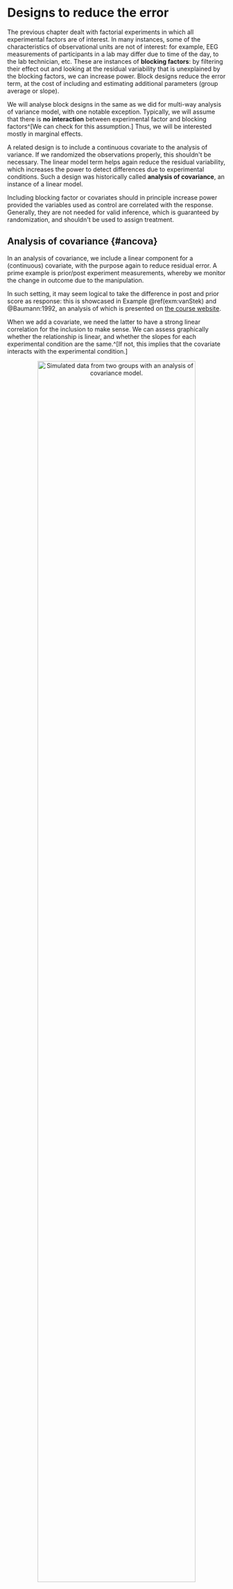 # Designs to reduce the error


The previous chapter dealt with factorial experiments in which all experimental factors are of interest. In many instances, some of the characteristics of observational units are not of interest: for example, EEG measurements of participants in a lab may differ due to time of the day, to the lab technician, etc. These are instances of **blocking factors**: by filtering their effect out and looking at the residual variability that is unexplained by the blocking factors, we can increase power. Block designs reduce the error term, at the cost of including and estimating additional parameters (group average or slope). 

We will analyse block designs in the same as we did for multi-way analysis of variance model, with one notable exception. Typically, we will assume that there is **no interaction** between experimental factor and blocking factors^[We can check for this assumption.] Thus, we will be interested mostly in marginal effects.

A related design is to include a continuous covariate to the analysis of variance. If we randomized the observations properly, this shouldn't be necessary. The linear model term helps again reduce the residual variability, which increases the power to detect differences due to experimental conditions. Such a design was historically called **analysis of covariance**, an instance of a linear model.


Including blocking factor or covariates should in principle increase power provided the variables used as control are correlated with the response. Generally, they are not needed for valid inference, which is guaranteed by randomization, and shouldn't be used to assign treatment.


## Analysis of covariance {#ancova}

In an analysis of covariance, we include a linear component for a (continuous) covariate, with the purpose again to reduce residual error. A prime example is prior/post experiment measurements, whereby we monitor the change in outcome due to the manipulation.

In such setting, it may seem logical to take the difference in post and prior score as response: this is showcased in Example \@ref(exm:vanStek) and @Baumann:1992, an analysis of which is presented on [the course website](https://edsm.rbind.io/example/06-ancova/). 

When we add a covariate, we need the latter to have a strong linear correlation for the inclusion to make sense. We can assess graphically whether the relationship is linear, and whether the slopes for each experimental condition are the same.^[If not, this implies that the covariate interacts with the experimental condition.]

<div class="figure" style="text-align: center">
<img src="06-blocking_files/figure-html/fig-ancovadifftrend-1.png" alt="Simulated data from two groups with an analysis of covariance model. " width="85%" />
<p class="caption">(\#fig:fig-ancovadifftrend)Simulated data from two groups with an analysis of covariance model. </p>
</div>

The left panel of Figure \@ref(fig:fig-ancovadifftrend) shows the ideal situation for an analysis of covariate: the relationship between response and covariate is linear with strong correlation, with the same slope and overlapping support. Since the slopes are the same, we can compare the difference  in average (the vertical difference between slopes at any level of the covariate) because the latter is constant, so this depiction is useful. By contrast, the right-hand panel of Figure \@ref(fig:fig-ancovadifftrend) shows an interaction between the covariate and the experimental groups, different slopes: there, the effect of the experimental condition increases with the level of the covariate. One may also note that the lack of overlap in the support, the set of values taken by the covariate, for the two experimental conditions, makes comparison hazardous at best in the right-hand panel.

Figure \@ref(fig:fig-ancovaresid) shows that, due to the strong correlation, the variability of the measurements is smaller on the right-hand panel (corresponding to the analysis of covariance model) than for the centred response on the left-hand panel; note that the $y$-axes have different scales.


<div class="figure" style="text-align: center">
<img src="06-blocking_files/figure-html/fig-ancovaresid-1.png" alt="Response after subtracting mean (left) and after detrending (right)." width="85%" />
<p class="caption">(\#fig:fig-ancovaresid)Response after subtracting mean (left) and after detrending (right).</p>
</div>


We present two examples of analysis of covariance, showing how the inclusion of covariates helps disentangle differences between experimental conditions.

::: {.example #leechoi name="Inconsistency of product description and image in online retailing"}

@Lee.Choi:2019 measured the impact of discrepancies between descriptions and visual depiction of items in online retail. They performed an experiment in which participants were presented with descriptions of a product (a set of six toothbrushes) that was either consistent or inconsistent with the description. The authors postulated that a discrepancy could lead to lower appreciation score, measured using three Likert scales. They also suspected that the familiarity with the product brand should impact ratings, and controlled for the latter using another question.


One way to account for familiarity when comparing the mean is to use a linear regression with `familiarity` as another explanatory variable. The expected value of the product evaluation is
\begin{align}
\mathsf{E}(\texttt{prodeval}) = \beta_0 + \beta_1 \texttt{familiarity} + \beta_2 \texttt{consistency}, (\#eq:vS)
\end{align}
where $\texttt{familiarity}$ is the score from 1 to 7 and $\texttt{consistency}$ is a binary indicator equal to one if the output is inconsistent and zero otherwise. 
The coefficient $\beta_2$ thus measures the difference between product evaluation rating for consistent vs inconsistent displays, for the same familiarity score.







We can look at coefficient (standard error) estimates $\widehat{\beta}_2 = -0.64 (0.302)$.
No difference between groups would mean $\beta_2=0$ and we can build a test statistic by looking at the standardized regression coefficient $t = \widehat{\beta}_2/\mathsf{se}(\widehat{\beta}_2)$. The result output is $b = -0.64$, 95\% CI $[-1.24, -0.04]$, $t(93) = -2.12$, $p = .037$. We reject the null hypothesis of equal product evaluation for both display at level 5%: there is evidence that there is a small difference, with people giving on average a score that is 0.64 points smaller (on a scale of 1 to 9) when presented with conflicting descriptions and images.

We can compare the analysis of variance table obtained by fitting the model with and without $\texttt{familiarity}$. Table \@ref(tab:tbl-anovatabLC19S1) shows that the effect of consistency is small and not significant and a two-sample _t_-test shows no evidence of difference between the average familiarity score in both experimental conditions ($p$-value of .532). However, we can explain roughly one fifth of the residual variability by the familiarity with the brand (see the sum of squares in Table \@ref(tab:tbl-anovatabLC19S1)): removing the latter leads to a higher signal-to-noise ratio  for the impact of consistency, at the expense of a loss of one degree of freedom. Thus, it appears that the manipulation was successful.


<table class="table" style="margin-left: auto; margin-right: auto;">
<caption>(\#tab:tbl-anovatabLC19S1)Analysis of variance tables for the models without $\texttt{familiarity}$.</caption>
 <thead>
  <tr>
   <th style="text-align:left;"> term </th>
   <th style="text-align:right;"> sumsq </th>
   <th style="text-align:right;"> df </th>
   <th style="text-align:right;"> statistic </th>
   <th style="text-align:left;"> p.value </th>
  </tr>
 </thead>
<tbody>
  <tr>
   <td style="text-align:left;"> consistency </td>
   <td style="text-align:right;"> 7.04 </td>
   <td style="text-align:right;"> 1 </td>
   <td style="text-align:right;"> 2.55 </td>
   <td style="text-align:left;"> .113 </td>
  </tr>
  <tr>
   <td style="text-align:left;"> Residuals </td>
   <td style="text-align:right;"> 259.18 </td>
   <td style="text-align:right;"> 94 </td>
   <td style="text-align:right;">  </td>
   <td style="text-align:left;">  </td>
  </tr>
</tbody>
</table>

<table class="table" style="margin-left: auto; margin-right: auto;">
<caption>(\#tab:tbl-anovatabLC19S1)Analysis of variance tables for the models with $\texttt{familiarity}$.</caption>
 <thead>
  <tr>
   <th style="text-align:left;"> term </th>
   <th style="text-align:right;"> sumsq </th>
   <th style="text-align:right;"> df </th>
   <th style="text-align:right;"> statistic </th>
   <th style="text-align:left;"> p.value </th>
  </tr>
 </thead>
<tbody>
  <tr>
   <td style="text-align:left;"> familiarity </td>
   <td style="text-align:right;"> 55.9 </td>
   <td style="text-align:right;"> 1 </td>
   <td style="text-align:right;"> 25.60 </td>
   <td style="text-align:left;"> &lt; .001 </td>
  </tr>
  <tr>
   <td style="text-align:left;"> consistency </td>
   <td style="text-align:right;"> 9.8 </td>
   <td style="text-align:right;"> 1 </td>
   <td style="text-align:right;"> 4.49 </td>
   <td style="text-align:left;"> .037 </td>
  </tr>
  <tr>
   <td style="text-align:left;"> Residuals </td>
   <td style="text-align:right;"> 203.2 </td>
   <td style="text-align:right;"> 93 </td>
   <td style="text-align:right;">  </td>
   <td style="text-align:left;">  </td>
  </tr>
</tbody>
</table>



<div class="figure" style="text-align: center">
<img src="06-blocking_files/figure-html/fig-ANCOVA-demo-1.png" alt="Scatterplot of product evaluation as a function of the familiarity score, split by experimental manipulation." width="85%" />
<p class="caption">(\#fig:fig-ANCOVA-demo)Scatterplot of product evaluation as a function of the familiarity score, split by experimental manipulation.</p>
</div>

Figure \@ref(fig:fig-ANCOVA-demo) shows that people more familiar with the product or brand tend to have a more positive product evaluation, as postulated by the authors. The graph also shows two straight lines corresponding to the fit of a linear model with different intercept and slope for each display group: there is little material difference, one needs to assess formally whether a single linear relationship as the one postulated in eq.\@ref(eq:vS) can adequately characterize the relation in both groups. 

To this effect, we fit a linear model with different slopes in each group, and compare the fit of the latter with the analysis of covariance model that includes a single slope for both groups: we can then test if the slopes are the same, or alternatively if the difference between the slopes is zero. The _t_-statistic indicates no difference in slope ($p$-value of .379), thus the assumption is reasonable. Levene's test for homogeneity of variance indicates no discernible difference between groups. Thus, it appears there is a difference in perception of product quality due to the manipulation.




:::

::: { .example #vanStek name="Effect of scientific consensus on false beliefs"}

We consider Study 3 of @vanStekelenburg:2021, who studied changes in perception of people holding false beliefs or denying (to some extent) the scientific consensus by presenting them with news article showcasing information about various phenomena. The experimental manipulation consisted in presenting boosting, a form of training to help readers identify and establish whether scientifists were truly expert in the domain of interest, how strong was the consensus, etc.^[The article is interesting because lack of planning/changes led them to adapt the design from experiment 1 to 3 until they found something. Without preregistration, it is unlikely such findings would have been publishable.]

The third and final experiment of the paper focused on genetically modified organisms: it is a replication of Study 2, but with a control group (since there were no detectable difference between experimental conditions `Boost` and `BoostPlus`) and a larger sample size (because Study 2 was underpowered). 

The data include 854 observations with `prior`, the negative of the prior belief score of the participant, the `post` experiment score for the veracity of the claim. Both were measured using a visual scale ranging from -100  (I am 100% certain this is false) to 100  (I am 100% certain this is true), with 0 (I don’t know) in the middle. Only people with negative prior beliefs were recruited to the study. The three experimental conditions were `BoostPlus`, `consensus` and a `control` group. Note that the scores in the data have been negated, meaning that negative posterior scores indicate agreement with the consensus on GMO.



Preliminary checks suggest that, although the slopes for prior beliefs could plausibly be the same in each group and the data are properly randomized, there is evidence of unequal variance for the changes in score. As such, we fit a model with mean
\begin{align*}
\mathsf{E}(\texttt{post}) &= \begin{cases}
\beta_0 + \beta_1 \texttt{prior} + \alpha_1 &  \texttt{condition} = \texttt{BoostPlus}\\
\beta_0 + \beta_1 \texttt{prior} + \alpha_2 &\texttt{condition} = \texttt{consensus}\\
\beta_0 + \beta_1 \texttt{prior} + \alpha_3 &\texttt{condition} = \texttt{control}
\end{cases}
\end{align*}
with $\alpha_1 + \alpha_2 + \alpha_3=0$, using the sum-to-zero parametrization, and with different variance for each experimental condition, 
\begin{align*}
\mathsf{Va}(\texttt{post}) = \begin{cases}
\sigma^2_1, &  \texttt{condition} = \texttt{BoostPlus},\\
\sigma^2_2, &  \texttt{condition} = \texttt{consensus},\\
\sigma^2_3, & \texttt{condition} = \texttt{control}.
\end{cases}
\end{align*}
Because of the unequal variances, we cannot use multiple testing procedures reserved for analysis of variance and resort instead to Holm--Bonferroni to control the familywise error rate. We here look only at pairwise differences between conditions.^[In Study 2, the interest was comparing manipulation vs control and the Boost vs BoostPlus conditions, two orthogonal contrasts.]
 
 
<table class="kable_wrapper table" style="margin-left: auto; margin-right: auto;">
<caption>(\#tab:tbl-anovatabSSVB)Analysis of variance tables for the model with (left) and without (right) $\texttt{prior}$ belief score.</caption>
<tbody>
  <tr>
   <td> 

<table>
 <thead>
  <tr>
   <th style="text-align:left;"> term </th>
   <th style="text-align:right;"> df </th>
   <th style="text-align:right;"> statistic </th>
   <th style="text-align:left;"> p.value </th>
  </tr>
 </thead>
<tbody>
  <tr>
   <td style="text-align:left;"> condition </td>
   <td style="text-align:right;"> 2 </td>
   <td style="text-align:right;"> 42.5 </td>
   <td style="text-align:left;"> &lt; .001 </td>
  </tr>
</tbody>
</table>

 </td>
   <td> 

<table>
 <thead>
  <tr>
   <th style="text-align:left;"> term </th>
   <th style="text-align:right;"> df </th>
   <th style="text-align:right;"> statistic </th>
   <th style="text-align:left;"> p.value </th>
  </tr>
 </thead>
<tbody>
  <tr>
   <td style="text-align:left;"> prior </td>
   <td style="text-align:right;"> 1 </td>
   <td style="text-align:right;"> 289 </td>
   <td style="text-align:left;"> &lt; .001 </td>
  </tr>
  <tr>
   <td style="text-align:left;"> condition </td>
   <td style="text-align:right;"> 2 </td>
   <td style="text-align:right;"> 57 </td>
   <td style="text-align:left;"> &lt; .001 </td>
  </tr>
</tbody>
</table>

 </td>
  </tr>
</tbody>
</table>

Repeating the exercise of comparing the amount of evidence for comparison with and without inclusion of a covariate shows that the value of the test statistic is larger (Table \@ref(tab:tbl-anovatabSSVB)), indicative of stronger evidence with the analysis of covariance model: the conclusion would be unaffected with such large sample sizes. We of course care very little for the global $F$ test of equality of mean, as the previous study had shown large differences. What is more interesting here is quantifying the change between conditions.


<table class="table" style="margin-left: auto; margin-right: auto;">
<caption>(\#tab:tbl-contraststabSSVB)Pairwise contrasts with $p$-values adjusted using Holm--Bonferroni for the ANOVA model (without $\texttt{prior}$ belief score).</caption>
 <thead>
  <tr>
   <th style="text-align:left;"> contrast </th>
   <th style="text-align:right;"> estimate </th>
   <th style="text-align:right;"> std.error </th>
   <th style="text-align:right;"> df </th>
   <th style="text-align:right;"> statistic </th>
   <th style="text-align:left;"> p.value </th>
  </tr>
 </thead>
<tbody>
  <tr>
   <td style="text-align:left;"> consensus vs control </td>
   <td style="text-align:right;"> -12.0 </td>
   <td style="text-align:right;"> 4.0 </td>
   <td style="text-align:right;"> 558 </td>
   <td style="text-align:right;"> -3.01 </td>
   <td style="text-align:left;"> .003 </td>
  </tr>
  <tr>
   <td style="text-align:left;"> consensus vs BoostPlus </td>
   <td style="text-align:right;"> 16.3 </td>
   <td style="text-align:right;"> 4.7 </td>
   <td style="text-align:right;"> 546 </td>
   <td style="text-align:right;"> 3.49 </td>
   <td style="text-align:left;"> .001 </td>
  </tr>
  <tr>
   <td style="text-align:left;"> BoostPlus vs control </td>
   <td style="text-align:right;"> -28.3 </td>
   <td style="text-align:right;"> 4.4 </td>
   <td style="text-align:right;"> 506 </td>
   <td style="text-align:right;"> -6.49 </td>
   <td style="text-align:left;"> &lt; .001 </td>
  </tr>
</tbody>
</table>

<table class="table" style="margin-left: auto; margin-right: auto;">
<caption>(\#tab:tbl-contraststabSSVB)Pairwise contrasts with $p$-values adjusted using Holm--Bonferroni for the ANCOVA model (with $\texttt{prior}$ belief score).</caption>
 <thead>
  <tr>
   <th style="text-align:left;"> contrast </th>
   <th style="text-align:right;"> estimate </th>
   <th style="text-align:right;"> std.error </th>
   <th style="text-align:right;"> df </th>
   <th style="text-align:right;"> statistic </th>
   <th style="text-align:left;"> p.value </th>
  </tr>
 </thead>
<tbody>
  <tr>
   <td style="text-align:left;"> consensus vs control </td>
   <td style="text-align:right;"> -11.8 </td>
   <td style="text-align:right;"> 3.3 </td>
   <td style="text-align:right;"> 543 </td>
   <td style="text-align:right;"> -3.54 </td>
   <td style="text-align:left;"> &lt; .001 </td>
  </tr>
  <tr>
   <td style="text-align:left;"> consensus vs BoostPlus </td>
   <td style="text-align:right;"> 17.5 </td>
   <td style="text-align:right;"> 4.3 </td>
   <td style="text-align:right;"> 524 </td>
   <td style="text-align:right;"> 4.11 </td>
   <td style="text-align:left;"> &lt; .001 </td>
  </tr>
  <tr>
   <td style="text-align:left;"> BoostPlus vs control </td>
   <td style="text-align:right;"> -29.3 </td>
   <td style="text-align:right;"> 3.9 </td>
   <td style="text-align:right;"> 459 </td>
   <td style="text-align:right;"> -7.45 </td>
   <td style="text-align:left;"> &lt; .001 </td>
  </tr>
</tbody>
</table>

Table \@ref(tab:tbl-contraststabSSVB) shows the pairwise contrasts, which measure two different things: the analysis of variance model compares the average in group, whereas the analysis of covariance (the linear model with `prior`) uses detrended values and focuses on the change in perception. Because the data are unbalanced and we estimate group mean and variance separately, the degrees of freedom change from one pairwise comparison to the next. Again, using the covariate `prior`, which is somewhat strongly correlated with `post` as seen in Figure \@ref(fig:fig-vanStekS3), helps decrease background noise.

<table class="table" style="margin-left: auto; margin-right: auto;">
<caption>(\#tab:tab-vanStekS3)Summary statistics of belief as a function of time of measurement and experimental condition.</caption>
 <thead>
  <tr>
   <th style="text-align:left;"> time </th>
   <th style="text-align:left;"> condition </th>
   <th style="text-align:right;"> mean </th>
   <th style="text-align:right;"> se </th>
  </tr>
 </thead>
<tbody>
  <tr>
   <td style="text-align:left;"> prior </td>
   <td style="text-align:left;"> BoostPlus </td>
   <td style="text-align:right;"> 57.65 </td>
   <td style="text-align:right;"> 1.69 </td>
  </tr>
  <tr>
   <td style="text-align:left;"> prior </td>
   <td style="text-align:left;"> consensus </td>
   <td style="text-align:right;"> 56.32 </td>
   <td style="text-align:right;"> 1.67 </td>
  </tr>
  <tr>
   <td style="text-align:left;"> prior </td>
   <td style="text-align:left;"> control </td>
   <td style="text-align:right;"> 56.49 </td>
   <td style="text-align:right;"> 1.68 </td>
  </tr>
  <tr>
   <td style="text-align:left;"> post </td>
   <td style="text-align:left;"> BoostPlus </td>
   <td style="text-align:right;"> 2.62 </td>
   <td style="text-align:right;"> 3.53 </td>
  </tr>
  <tr>
   <td style="text-align:left;"> post </td>
   <td style="text-align:left;"> consensus </td>
   <td style="text-align:right;"> 18.93 </td>
   <td style="text-align:right;"> 3.06 </td>
  </tr>
  <tr>
   <td style="text-align:left;"> post </td>
   <td style="text-align:left;"> control </td>
   <td style="text-align:right;"> 30.91 </td>
   <td style="text-align:right;"> 2.56 </td>
  </tr>
</tbody>
</table>


<div class="figure" style="text-align: center">
<img src="06-blocking_files/figure-html/fig-vanStekS3-1.png" alt="Difference between prior and post experiment beliefs on genetically engineered food." width="85%" />
<p class="caption">(\#fig:fig-vanStekS3)Difference between prior and post experiment beliefs on genetically engineered food.</p>
</div>


:::


:::pitfall
@vanStekelenburg:2021 split their data to do pairwise comparisons two at the time (thus taking roughly two-third of the data to perform a two sample _t_-test with each pair). Although it does not impact their conclusion, this approach is conceptually incorrect: if the variance was equal, we would want to use all observations to estimate it (so their approach would be suboptimal, since we would estimate the variance three times with smaller samples).

On the contrary, using a model that assumes equal variance when it is not the case leads to distortion: the variance we estimate will be some sort of average of the variability $\sigma_i$ and $\sigma_j$ in experimental condition $i$ and $j$, again potentially leading to distortions. With large samples, this may be unconsequential, but illustrates caveats of subsample analyses.


:::

:::pitfall

Figure \@ref(fig:fig-vanStekS3f1) shows the relationship between prior and posterior score. The data show clear difference between individuals: many start from completely disbelieving of genetically engineered food and change their mind (sometimes drastically), there are many people who do not change idea at all and have similar scores, and many who give a posterior score of zero. This heterogeneity in the data illustrates the danger of only looking at the summary statistics and comparing averages. It does not tell the whole picture! One could investigate whether the strength of religious or political beliefs, or how much participants trust scientists, could explain some of the observed differences.

<div class="figure" style="text-align: center">
<img src="06-blocking_files/figure-html/fig-vanStekS3f1-1.png" alt="Scatterplot of negated prior and posterior belief score." width="85%" />
<p class="caption">(\#fig:fig-vanStekS3f1)Scatterplot of negated prior and posterior belief score.</p>
</div>

:::

## Sample size consideration

We will distinguish between different 
<!-- Dean, Voss, Daguliic (2017), Section 10.2 -->

<!--
## Block designs with more one or more blocking factors

How to allocation observations optimally?
Do we need observations in each cells? Examples of designs

## Effect size for block designs

Removing the variability of the block.
Also for power calculations (partial)


-->



:::keyidea

**Summary**:

* Inclusion of blocking factor and continuous covariates may help filtering out unwanted variability.
* These are typically concomitant variables (measured alongside the response variable).
* These designs reduce the residual error, leading to an increase in power (more ability to detect differences in average between experimental conditions).
* We are only interested in differences due to experimental condition (marginal effects).
* In general, there should be no interaction between covariates/blocking factors and experimental conditions. 
* This hypothesis can be assessed by comparing the models with and without interaction, if there are enough units (e.g., equality of slope for ANCOVA).

:::



::: yourturn

- @Box:1978 write on page 103 the following moto:

> Block what you can and randomize what you cannot.

Explain the main benefit of blocking for confounding variables (when possible) over randomization.

:::

